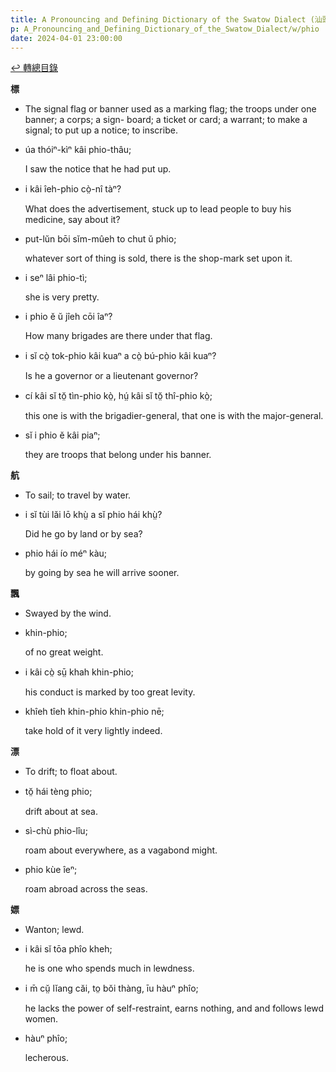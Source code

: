 ```yaml
---
title: A Pronouncing and Defining Dictionary of the Swatow Dialect (汕頭方言音義字典) / phio
p: A_Pronouncing_and_Defining_Dictionary_of_the_Swatow_Dialect/w/phio
date: 2024-04-01 23:00:00
---
```


[↩️ 轉總目錄](/A_Pronouncing_and_Defining_Dictionary_of_the_Swatow_Dialect)


**標**
- The signal flag or banner used as a marking flag;  the troops under one banner; a corps; a sign- board; a ticket or card; a warrant; to make a signal; to put up a notice; to inscribe.

- úa thóiⁿ-kìⁿ kâi phio-thâu;

  I saw the notice that he had put up.

- i kâi îeh-phio cò̤-nî tàⁿ?

  What does the advertisement, stuck up to lead people to buy his medicine, say about it?

- put-lŭn bōi sĭm-mûeh to chut ŭ phio;

  whatever sort of thing is sold, there is the shop-mark set upon it.

- i seⁿ lâi phio-tì;

  she is very pretty.

- i phio ĕ ŭ jîeh cōi îaⁿ?

  How many brigades are there under that flag.

- i sĭ cò̤ tok-phio kâi kuaⁿ a cò̤ bú-phio kâi kuaⁿ?

  Is he a governor or a lieutenant governor?

- cí kâi sĭ tŏ̤ tìn-phio kò̤, hṳ́ kâi sĭ tŏ̤ thî-phio kò̤;

  this one is with the brigadier-general, that one is with the major-general.

- sĭ i phio ĕ kâi piaⁿ;

  they are troops that belong under his banner.

**航**
- To sail; to travel by water.

- i sĭ tùi lăi lō khṳ̀ a sĭ phio hái khṳ̀?

  Did he go by land or by sea?

- phio hái ío méⁿ kàu;

  by going by sea he will arrive sooner.

**飄**
- Swayed by the wind.

- khin-phio;

  of no great weight.

- i kâi cò̤ sṳ̄ khah khin-phio;

  his conduct is marked by too great levity.

- khîeh tîeh khin-phio khin-phio nē;

  take hold of it very lightly indeed.

**漂**
- To drift; to float about.

- tŏ̤ hái tèng phio;

  drift about at sea.

- sì-chù phio-lîu;

  roam about everywhere, as a vagabond might.

- phio kùe îeⁿ;

  roam abroad across the seas.

**嫖**
- Wanton; lewd.

- i kâi sĭ tōa phîo kheh;

  he is one who spends much in lewdness.

- i m̄ cṳ̆ lĭang căi, to̤ bŏi thàng, īu hàuⁿ phîo;

  he lacks the power of self-restraint, earns nothing, and and follows lewd women.

- hàuⁿ phîo;

  lecherous.